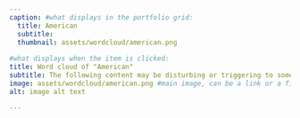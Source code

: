 ```yaml
---
caption: #what displays in the portfolio grid:
  title: American
  subtitle: 
  thumbnail: assets/wordcloud/american.png
  
#what displays when the item is clicked:
title: Word cloud of "American"
subtitle: The following content may be disturbing or triggering to some viewers. It includes themes of violence, abuse, and trauma. If you feel that this content may be disturbing to you, please exercise caution before continuing.
image: assets/wordcloud/american.png #main image, can be a link or a file in assets/img/portfolio
alt: image alt text

---
```


